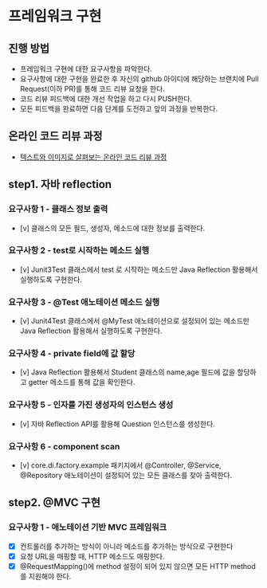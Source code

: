 # 프레임워크 구현
## 진행 방법
* 프레임워크 구현에 대한 요구사항을 파악한다.
* 요구사항에 대한 구현을 완료한 후 자신의 github 아이디에 해당하는 브랜치에 Pull Request(이하 PR)를 통해 코드 리뷰 요청을 한다.
* 코드 리뷰 피드백에 대한 개선 작업을 하고 다시 PUSH한다.
* 모든 피드백을 완료하면 다음 단계를 도전하고 앞의 과정을 반복한다.

## 온라인 코드 리뷰 과정
* [텍스트와 이미지로 살펴보는 온라인 코드 리뷰 과정](https://github.com/next-step/nextstep-docs/tree/master/codereview)


## step1. 자바 reflection

### 요구사항 1 - 클래스 정보 출력
* [v] 클래스의 모든 필드, 생성자, 메소드에 대한 정보를 출력한다.

### 요구사항 2 - test로 시작하는 메소드 실행
* [v] Junit3Test 클래스에서 test 로 시작하는 메소드만 Java Reflection 활용해서 실행하도록 구현한다.

### 요구사항 3 - @Test 애노테이션 메소드 실행
* [v] Junit4Test 클래스에서 @MyTest 애노테이션으로 설정되어 있는 메소드만 Java Reflection 활용해서 실행하도록 구현한다.

### 요구사항 4 - private field에 값 할당
* [v] Java Reflection 활용해서 Student 클래스의 name,age 필드에 값을 할당하고 getter 메소드를 통해 값을 확인한다.

### 요구사항 5 - 인자를 가진 생성자의 인스턴스 생성
* [v] 자바 Reflection API를 활용해 Question 인스턴스를 생성한다.

### 요구사항 6 - component scan
* [v] core.di.factory.example 패키지에서 @Controller, @Service, @Repository 애노테이션이 설정되어 있는 모든 클래스를 찾아 출력한다.


## step2. @MVC 구현

### 요구사항 1 - 애노테이션 기반 MVC 프레임워크
* [x] 컨트롤러를 추가하는 방식이 아니라 메소드를 추가하는 방식으로 구현한다
* [x] 요청 URL을 매핑할 때, HTTP 메소드도 매핑한다.
* [x] @RequestMapping()에 method 설정이 되어 있지 않으면 모든 HTTP method를 지원해야 한다.